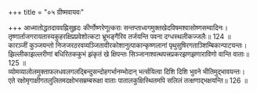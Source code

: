+++
title = "०५ ग्रीष्मवायवः"

+++
आध्मातोद्धतदाववह्निसुहृदः कीर्णोष्णरेणूत्कराः सन्तप्ताध्वगमुक्तखेदविषमश्वासोष्णसम्वादिनः।  
तृष्णार्ताजगरायतास्यकुहरक्षिप्रप्रवेशोत्कटा भ्रूभङ्गैरिव तर्जयन्ति पवना दग्धस्थलीकज्जलैः॥ 124 ॥  
कारञ्जीं कुञ्जयन्तो निजजरठरवव्यञ्जितावीरकोशानुत्पाकान्कृष्णलानां पृथुसुषिरगताञ्शिम्बिकान्पाटयन्तः।  
झिल्लीकाझल्लरीणां बधिरितककुभं झंकृतं खे क्षिपन्तः सिञ्जानाश्वत्थपत्त्रप्रकरझणझणाराविणो वान्ति वाताः॥ 125 ॥  
व्योमव्यालोलमुक्ताफलधवलगलद्बिन्दुसन्दोहगर्भानम्भोदान् भर्त्सयित्वा दिशि दिशि भुवने भीतिमुद्भावयन्तः।  
एते रक्षोमृगाक्षीगतलुलितमदक्षोभसम्रम्बरूक्षा वाताः पातालकुक्षिस्थितमपि सलिलं तत्क्षणाद्भक्षयन्ति॥ 126 ॥  